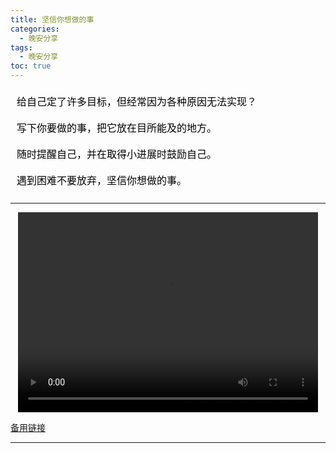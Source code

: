 ```yaml
---
title: 坚信你想做的事
categories:
  - 晚安分享
tags:
  - 晚安分享
toc: true 
---
```



<!-- 
给自己定了许多目标，但经常因为各种原因无法实现？

写下你要做的事，把它放在目所能及的地方。

随时提醒自己，并在取得小进展时鼓励自己。

遇到困难不要放弃，坚信你想做的事。 -->

<section id="nice" data-tool="mdnice编辑器" data-website="https://www.mdnice.com" style="font-size: 16px; color: black; padding: 0 10px; line-height: 1.6; word-spacing: 0px; letter-spacing: 0px; word-break: break-word; word-wrap: break-word; text-align: left; font-family: Optima-Regular, Optima, PingFangSC-light, PingFangTC-light, 'PingFang SC', Cambria, Cochin, Georgia, Times, 'Times New Roman', serif;"><p data-tool="mdnice编辑器" style="font-size: 16px; padding-top: 8px; padding-bottom: 8px; margin: 0; line-height: 26px; color: black;">给自己定了许多目标，但经常因为各种原因无法实现？</p>
<p data-tool="mdnice编辑器" style="font-size: 16px; padding-top: 8px; padding-bottom: 8px; margin: 0; line-height: 26px; color: black;">写下你要做的事，把它放在目所能及的地方。</p>
<p data-tool="mdnice编辑器" style="font-size: 16px; padding-top: 8px; padding-bottom: 8px; margin: 0; line-height: 26px; color: black;">随时提醒自己，并在取得小进展时鼓励自己。</p>
<p data-tool="mdnice编辑器" style="font-size: 16px; padding-top: 8px; padding-bottom: 8px; margin: 0; line-height: 26px; color: black;">遇到困难不要放弃，坚信你想做的事。</p>
</section>


---

<p style="text-align:center">
   <video width="480" height="320" controls>
       <source src="/video/137.mp4">
   </video>
</p>
 <p><a href="/video/137.mp4">备用链接</a></p>
 
---






